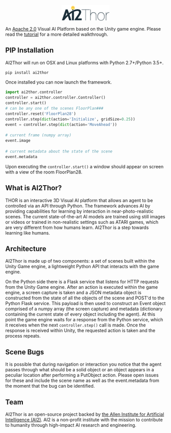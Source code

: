 <p align="center"><img width="30%" src="doc/static/thor-logo-main.png" /></p>



An [Apache 2.0](https://github.com/allenai/allennlp/blob/master/LICENSE) Visual AI Platform based on the Unity game engine. Please read the [tutorial](http://ai2thor.allenai.org/tutorials/installation) for a more detailed walkthrough.

## PIP Installation

AI2Thor will run on OSX and Linux platforms with Python 2.7+/Python 3.5+.
```bash
pip install ai2thor
```
Once installed you can now launch the framework.

```python
import ai2thor.controller
controller = ai2thor.controller.Controller()
controller.start()
# can be any one of the scenes FloorPlan###
controller.reset('FloorPlan28')
controller.step(dict(action='Initialize', gridSize=0.25))
event = controller.step(dict(action='MoveAhead'))

# current frame (numpy array)
event.image

# current metadata about the state of the scene
event.metadata

```
Upon executing the ```controller.start()``` a window should appear on screen with a view of the room FloorPlan28.

## What is AI2Thor?

THOR is an interactive 3D Visual AI platform that allows an agent to be controlled via an API through Python. The framework advances AI by providing capabilities for learning by interaction in near-photo-realistic scenes. The current state-of-the-art AI models are trained using still images or videos or trained in non-realistic settings such as ATARI games, which are very different from how humans learn. AI2Thor is a step towards learning like humans.

## Architecture

AI2Thor is made up of two components: a set of scenes built within the Unity Game engine, a lightweight Python API that interacts with the game engine.

On the Python side there is a Flask service that listens for HTTP requests from the Unity Game engine. After an action is executed within the game engine, a screen capture is taken and a JSON metadata object is constructed from the state of all the objects of the scene and POST'd to the Python Flask service.  This payload is then used to construct an Event object comprised of a numpy array (the screen capture) and metadata (dictionary containing the current state of every object including the agent).  At this point the game engine waits for a response from the Python service, which it receives when the next ```controller.step()``` call is made.  Once the response is received within Unity, the requested action is taken and the process repeats.

## Scene Bugs

It is possible that during navigation or interaction you notice that the agent passes through what should be a solid object or an object appears in a peculiar location after performing a PutObject action.  Please open issues for these and include the scene name as well as the event.metadata from the moment that the bug can be identified.


## Team

AI2Thor is an open-source project backed by [the Allen Institute for Artificial Intelligence (AI2)](http://www.allenai.org).
AI2 is a non-profit institute with the mission to contribute to humanity through high-impact AI research and engineering.
